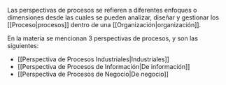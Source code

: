 Las perspectivas de procesos se refieren a diferentes enfoques o dimensiones desde las cuales se pueden analizar, diseñar y gestionar los [[Proceso|procesos]] dentro de una [[Organización|organización]]. 

En la materia se mencionan 3 perspectivas de procesos, y son las siguientes: 

- [[Perspectiva de Procesos Industriales|Industriales]]
- [[Perspectiva de Procesos de Información|De información]]
- [[Perspectiva de Procesos de Negocio|De negocio]]